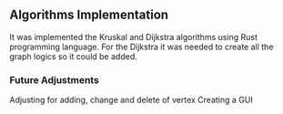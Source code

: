 ## Algorithms Implementation
It was implemented the Kruskal and Dijkstra algorithms using Rust programming language. For the Dijkstra it was needed to create all the graph logics so it could be added. 

### Future Adjustments
Adjusting for adding, change and delete of vertex
Creating a GUI
